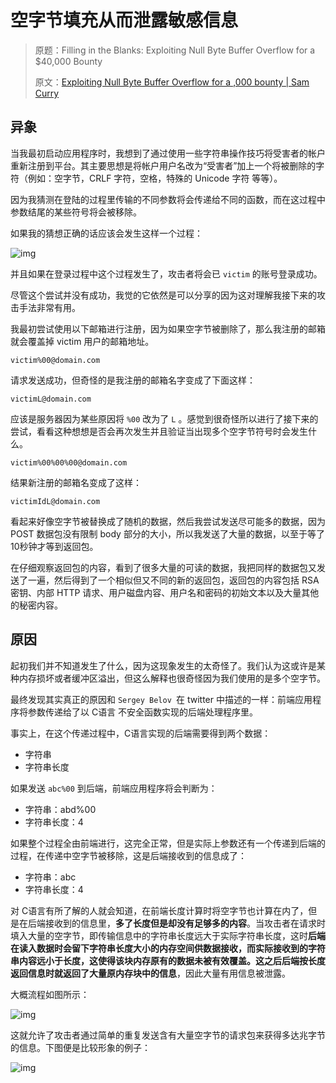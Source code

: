 # 空字节填充从而泄露敏感信息

> 原题：Filling in the Blanks: Exploiting Null Byte Buffer Overflow for a $40,000 Bounty
>
> 原文：[Exploiting Null Byte Buffer Overflow for a ,000 bounty | Sam Curry](https://samcurry.net/filling-in-the-blanks-exploiting-null-byte-buffer-overflow-for-a-40000-bounty/)
>

## 异象

当我最初启动应用程序时，我想到了通过使用一些字符串操作技巧将受害者的帐户重新注册到平台。其主要思想是将帐户用户名改为“受害者”加上一个将被删除的字符（例如：空字节，CRLF 字符，空格，特殊的 Unicode 字符 等等）。

因为我猜测在登陆的过程里传输的不同参数将会传递给不同的函数，而在这过程中参数结尾的某些符号将会被移除。

如果我的猜想正确的话应该会发生这样一个过程：

![img](https://secureservercdn.net/198.71.233.71/623.f31.myftpupload.com/wp-content/uploads/2019/11/Untitled-Diagram-2.png)

并且如果在登录过程中这个过程发生了，攻击者将会已 `victim` 的账号登录成功。

尽管这个尝试并没有成功，我觉的它依然是可以分享的因为这对理解我接下来的攻击手法非常有用。

我最初尝试使用以下邮箱进行注册，因为如果空字节被删除了，那么我注册的邮箱就会覆盖掉 victim 用户的邮箱地址。

```
victim%00@domain.com
```

请求发送成功，但奇怪的是我注册的邮箱名字变成了下面这样：

```
victimL@domain.com
```

应该是服务器因为某些原因将 `%00` 改为了 `L` 。感觉到很奇怪所以进行了接下来的尝试，看看这种想想是否会再次发生并且验证当出现多个空字节符号时会发生什么。

```
victim%00%00%00@domain.com
```

结果新注册的邮箱名变成了这样：

```
victimIdL@domain.com
```

看起来好像空字节被替换成了随机的数据，然后我尝试发送尽可能多的数据，因为 POST 数据包没有限制 body 部分的大小，所以我发送了大量的数据，以至于等了10秒钟才等到返回包。

在仔细观察返回包的内容，看到了很多大量的可读的数据，我把同样的数据包又发送了一遍，然后得到了一个相似但又不同的新的返回包，返回包的内容包括 RSA 密钥、内部 HTTP 请求、用户磁盘内容、用户名和密码的初始文本以及大量其他的秘密内容。

## 原因

起初我们并不知道发生了什么，因为这现象发生的太奇怪了。我们认为这或许是某种内存损坏或者缓冲区溢出，但这么解释也很奇怪因为我们使用的是多个空字节。

最终发现其实真正的原因和 `Sergey Belov `在 twitter 中描述的一样：前端应用程序将参数传递给了以 C语言 不安全函数实现的后端处理程序里。

事实上，在这个传递过程中，C语言实现的后端需要得到两个数据：

- 字符串
- 字符串长度

如果发送 `abc%00` 到后端，前端应用程序将会判断为：

- 字符串：abd%00
- 字符串长度：4

如果整个过程全由前端进行，这完全正常，但是实际上参数还有一个传递到后端的过程，在传递中空字节被移除，这是后端接收到的信息成了：

- 字符串：abc
- 字符串长度：4

对 C语言有所了解的人就会知道，在前端长度计算时将空字节也计算在内了，但是在后端接收到的信息里，**多了长度但是却没有足够多的内容**。当攻击者在请求时填入大量的空字节，即传输信息中的字符串长度远大于实际字符串长度，这时**后端在读入数据时会留下字符串长度大小的内存空间供数据接收，而实际接收到的字符串内容远小于长度，这使得该块内存原有的数据未被有效覆盖。这之后后端按长度返回信息时就返回了大量原内存块中的信息**，因此大量有用信息被泄露。

大概流程如图所示：

![img](https://secureservercdn.net/198.71.233.71/623.f31.myftpupload.com/wp-content/uploads/2019/11/Untitled-Diagram.png)

这就允许了攻击者通过简单的重复发送含有大量空字节的请求包来获得多达兆字节的信息。下图便是比较形象的例子：

![img](https://secureservercdn.net/198.71.233.71/623.f31.myftpupload.com/wp-content/uploads/2019/12/chart_123.png)

